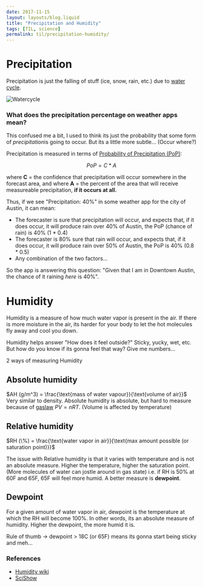 ```yaml
---
date: 2017-11-15
layout: layouts/blog.liquid
title: "Precipitation and Humidity"
tags: [TIL, science]
permalink: til/precipitation-humidity/
---
```


# Precipitation

Precipitation is just the falling of stuff (ice, snow, rain, etc.) due to [water cycle](https://en.wikipedia.org/wiki/Water_cycle).

<img class="ui large image" src="https://pmm.nasa.gov/education/sites/default/files/article_images/Water-Cycle-Art2A.png" alt="Watercycle" />

### What does the precipitation percentage on weather apps mean?

This confused me a bit, I used to think its just the probability that some form of *precipitation*is going to occur. But its a little more subtle... (Occur where?)

Precipitation is measured in terms of [Probability of Precipitation (PoP)](https://www.weather.gov/ffc/pop):

$$PoP = C * A$$

where
  **C** = the confidence that precipitation will occur somewhere in the forecast area, and where
  **A** = the percent of the area that will receive measureable precipitation, **if it occurs at all.**

Thus, if we see "Precipitation: 40%" in some weather app for the city of Austin, it can mean:

- The forecaster is sure that precipitation will occur, and expects that, if it does occur, it will produce rain over 40% of Austin, the PoP (chance of rain) is 40% (1 * 0.4)
- The forecaster is 80% sure that rain will occur, and expects that, if it does occur, it will produce rain over 50% of Austin, the PoP is 40% (0.8 * 0.5)
- Any combination of the two factors...

So the app is answering this question: "Given that I am in Downtown Austin, the chance of it raining *here* is 40%".

# Humidity

Humidity is a measure of how much water vapor is present in the air.
If there is more moisture in the air, its harder for your body to let the hot molecules fly away and cool you down.

Humidity helps answer "How does it feel outside?" Sticky, yucky, wet, etc. But how do you know if its gonna feel that way? Give me numbers...

2 ways of measuring Humidity
## Absolute humidity
$AH (g/m^3) = \frac{\text{mass of water vapour}}{\text{volume of air}}$
Very similar to density.
Absolute humidity is absolute, but hard to measure because of [gaslaw](https://www.wikiwand.com/en/Ideal_gas_law) $PV = nRT$. (Volume is affected by temperature)

## Relative humidity
$RH (\%) = \frac{\text{water vapor in air}}{\text{max amount possible (or saturation point)}}$

 The issue with Relative humidity is that it varies with temperature and is not an absolute measure. Higher the temperature, higher the saturation point. (More molecules of water can jostle around in gas state)
i.e. if RH is 50% at 60F and 65F, 65F will feel more humid. A better measure is **dewpoint**.

## Dewpoint
For a given amount of water vapor in air, dewpoint is the temperature at which the RH will become 100%.
In other words, its an absolute measure of humidity. Higher the dewpoint, the more humid it is.

Rule of thumb -> dewpoint > 18C (or 65F) means its gonna start being sticky and meh...

### References
- [Humidity wiki](https://www.wikiwand.com/en/Humidity)
- [SciShow](https://www.youtube.com/watch?v=SGHRz8wpj3E)

